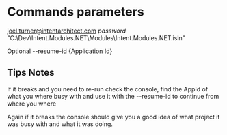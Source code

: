 ﻿

# Commands parameters

joel.turner@intentarchitect.com *password* "C:\Dev\Intent.Modules.NET\Modules\Intent.Modules.NET.isln" 

Optional 
--resume-id {Application Id}

## Tips Notes

If it breaks and you need to re-run check the console, find the AppId of what you where busy with and use it with the --resume-id to continue from where you where

Again if it breaks the console should give you a good idea of what project it was busy with and what it was doing.